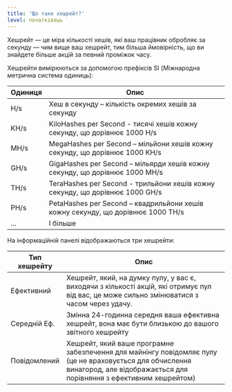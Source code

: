 ```yaml
---
title: 'Що таке хешрейт?'
level: початківець
---
```


Хешрейт — це міра кількості хешів, які ваш працівник обробляє за секунду — чим вище ваш хешрейт, тим більша ймовірність, що ви знайдете більше акцій за певний проміжок часу.

Хешрейти вимірюються за допомогою префіксів SI (Міжнародна метрична система одиниць):

| Одиниця | Опис                                                                            |
| ------- | ------------------------------------------------------------------------------- |
| H/s     | Хеш в секунду – кількість окремих хешів за секунду                              |
| KH/s    | KiloHashes per Second - тисячі хешів кожну секунду, що дорівнює 1000 H/s        |
| MH/s    | MegaHashes per Second – мільйони хешів кожну секунду, що дорівнює 1000 KH/s     |
| GH/s    | GigaHashes per Second – мільярди хешів кожну секунду, що дорівнює 1000 MH/s     |
| TH/s    | TeraHashes per Second - трильйони хешів кожну секунду, що дорівнює 1000 GH/s    |
| PH/s    | PetaHashes per Second – квадрильйони хешів кожну секунду, що дорівнює 1000 TH/s |
| ...     | І більше                                                                        |

На інформаційній панелі відображаються три хешрейти:

| Тип хешрейту | Опис                                                                                                                                                                           |
| ------------ | ------------------------------------------------------------------------------------------------------------------------------------------------------------------------------ |
| Ефективний   | Хешрейт, який, на думку пулу, у вас є, виходячи з кількості акцій, які отримує пул від вас, це може сильно змінюватися з часом через удачу.                                    |
| Середній Еф. | Змінна 24-годинна середня ваша ефективна хешрейт, вона має бути близькою до вашого звітного хешрейту                                                                           |
| Повідомлений | Хешрейт, який ваше програмне забезпечення для майнінгу повідомляє пулу (це не враховується для обчислення винагород, але відображається для порівняння з ефективним хешрейтом) |
